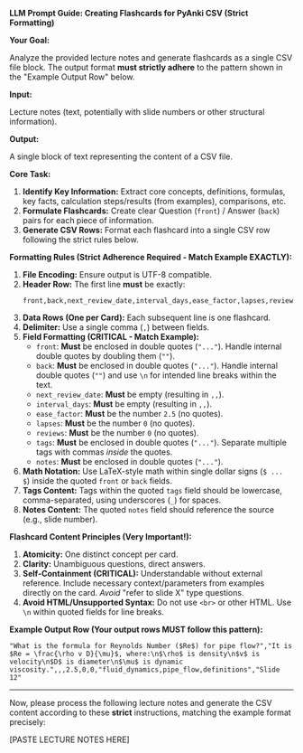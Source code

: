 

**LLM Prompt Guide: Creating Flashcards for PyAnki CSV (Strict Formatting)**

**Your Goal:**

Analyze the provided lecture notes and generate flashcards as a single CSV file block. The output format **must strictly adhere** to the pattern shown in the "Example Output Row" below.

**Input:**

Lecture notes (text, potentially with slide numbers or other structural information).

**Output:**

A single block of text representing the content of a CSV file.

**Core Task:**

1.  **Identify Key Information:** Extract core concepts, definitions, formulas, key facts, calculation steps/results (from examples), comparisons, etc.
2.  **Formulate Flashcards:** Create clear Question (`front`) / Answer (`back`) pairs for each piece of information.
3.  **Generate CSV Rows:** Format each flashcard into a single CSV row following the strict rules below.

**Formatting Rules (Strict Adherence Required - Match Example EXACTLY):**

1.  **File Encoding:** Ensure output is UTF-8 compatible.
2.  **Header Row:** The first line **must** be exactly:
    ```csv
    front,back,next_review_date,interval_days,ease_factor,lapses,reviews,tags,notes
    ```
3.  **Data Rows (One per Card):** Each subsequent line is one flashcard.
4.  **Delimiter:** Use a single comma (`,`) between fields.
5.  **Field Formatting (CRITICAL - Match Example):**
    *   `front`: **Must** be enclosed in double quotes (`"..."`). Handle internal double quotes by doubling them (`""`).
    *   `back`: **Must** be enclosed in double quotes (`"..."`). Handle internal double quotes (`""`) and use `\n` for intended line breaks within the text.
    *   `next_review_date`: **Must** be empty (resulting in `,,`).
    *   `interval_days`: **Must** be empty (resulting in `,,`).
    *   `ease_factor`: **Must** be the number `2.5` (no quotes).
    *   `lapses`: **Must** be the number `0` (no quotes).
    *   `reviews`: **Must** be the number `0` (no quotes).
    *   `tags`: **Must** be enclosed in double quotes (`"..."`). Separate multiple tags with commas *inside* the quotes.
    *   `notes`: **Must** be enclosed in double quotes (`"..."`).
6.  **Math Notation:** Use LaTeX-style math within single dollar signs (`$ ... $`) inside the quoted `front` or `back` fields.
7.  **Tags Content:** Tags within the quoted `tags` field should be lowercase, comma-separated, using underscores (`_`) for spaces.
8.  **Notes Content:** The quoted `notes` field should reference the source (e.g., slide number).

**Flashcard Content Principles (Very Important!):**

1.  **Atomicity:** One distinct concept per card.
2.  **Clarity:** Unambiguous questions, direct answers.
3.  **Self-Containment (CRITICAL):** Understandable without external reference. Include necessary context/parameters from examples directly on the card. *Avoid* "refer to slide X" type questions.
4.  **Avoid HTML/Unsupported Syntax:** Do not use `<br>` or other HTML. Use `\n` within quoted fields for line breaks.

**Example Output Row (Your output rows MUST follow this pattern):**

```csv
"What is the formula for Reynolds Number ($Re$) for pipe flow?","It is $Re = \frac{\rho v D}{\mu}$, where:\n$\rho$ is density\n$v$ is velocity\n$D$ is diameter\n$\mu$ is dynamic viscosity.",,,2.5,0,0,"fluid_dynamics,pipe_flow,definitions","Slide 12"
```

---

Now, please process the following lecture notes and generate the CSV content according to these **strict** instructions, matching the example format precisely:

[PASTE LECTURE NOTES HERE]